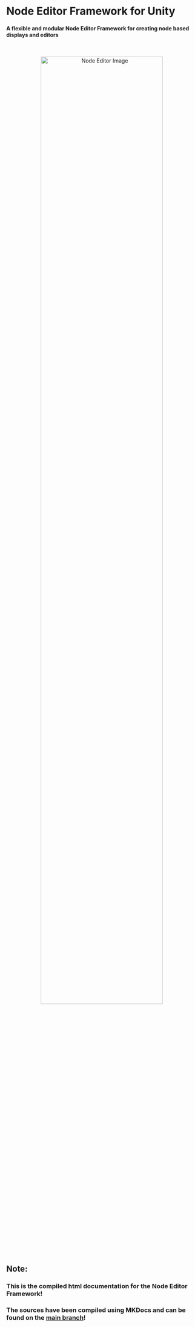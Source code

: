 # Node Editor Framework for Unity

#### A flexible and modular Node Editor Framework for creating node based displays and editors

<br>

<p align="center">
  <img alt="Node Editor Image" src="http://i.imgur.com/HcXhhGf.png" width="80%"/>
</p>

<br>

## Note:
### This is the compiled html documentation for the Node Editor Framework!
### The sources have been compiled using MKDocs and can be found on the [main branch](https://github.com/Seneral/Node_Editor/tree/master/Docs)! </b>
